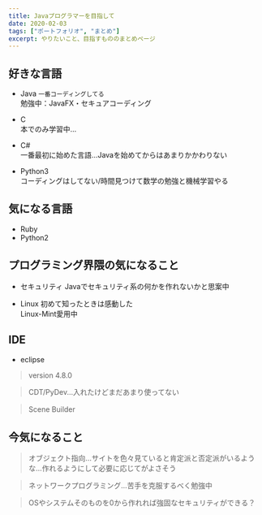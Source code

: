 ```yaml
---
title: Javaプログラマーを目指して
date: 2020-02-03
tags: ["ポートフォリオ", "まとめ"]
excerpt: やりたいこと、目指すもののまとめページ
---
```


## 好きな言語

 - Java
`一番コーディングしてる`<br>
勉強中：JavaFX・セキュアコーディング

 - C<br>
 本でのみ学習中...

 - C#<br>
一番最初に始めた言語...Javaを始めてからはあまりかかわりない

 - Python3<br>
コーディングはしてない/時間見つけて数学の勉強と機械学習やる


## 気になる言語

 - Ruby
 - Python2

## プログラミング界隈の気になること

 - セキュリティ
Javaでセキュリティ系の何かを作れないかと思案中

- Linux
初めて知ったときは感動した<br>
Linux-Mint愛用中

## IDE

 - eclipse
 >version 4.8.0 
 
 >CDT/PyDev...入れたけどまだあまり使ってない
 
 >Scene Builder　
 
## 今気になること
 
 >オブジェクト指向...サイトを色々見ていると肯定派と否定派がいるような...作れるようにして必要に応じてがよさそう
 
 >ネットワークプログラミング...苦手を克服するべく勉強中
 
 >OSやシステムそのものを0から作れれば強固なセキュリティができる？
 
 
